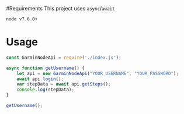 #Requirements
This project uses `async`/`await`

`node v7.6.0+`

# Usage
```javascript
const GarminNodeApi = require('./index.js');

async function getUsername() {
    let api = new GarminNodeApi("YOUR_USERNAME", "YOUR_PASSWORD");
    await api.login();
    var stepData = await api.getSteps();
    console.log(stepData);
}

getUsername();
```